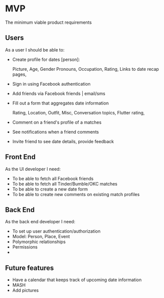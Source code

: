 # MVP
The minimum viable product requirements

## Users
As a user I should be able to:

* Create  profile for dates [person]:

  Picture,
  Age,
  Gender Pronouns,
  Occupation,
  Rating,
  Links to date recap pages,

* Sign in using Facebook authentication
* Add friends via Facebook friends | email/sms 
* Fill out a form that aggregates date information

  Rating,
  Location,
  Outfit,
  Misc,
  Conversation topics,
  Flutter rating,

* Comment on a friend's profile of a matches
* See notifications when a friend comments
* Invite friend to see date details, provide feedback

## Front End
As the UI developer I need:

* To be able to fetch all Facebook friends
* To be able to fetch all Tinder/Bumble/OKC matches
* To be able to create a new date form
* To be able to create new comments on existing match profiles

## Back End
As the back end developer I need:
* To set up user authentication/authorization
* Model: Person, Place, Event
* Polymorphic relationships
* Permissions
* 

## Future features

* Have a calendar that keeps track of upcoming date information
* MASH
* Add pictures

